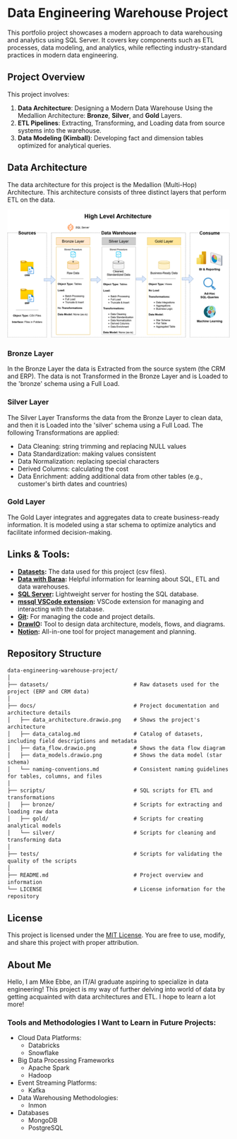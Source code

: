 # Data Engineering Warehouse Project
This portfolio project showcases a modern approach to data warehousing and analytics using SQL Server. It covers key components such as ETL processes, data modeling, and analytics, while reflecting industry-standard practices in modern data engineering.

## Project Overview
This project involves:

1. **Data Architecture**: Designing a Modern Data Warehouse Using the Medallion Architecture: **Bronze**, **Silver**, and **Gold** Layers.
2. **ETL Pipelines**: Extracting, Transforming, and Loading data from source systems into the warehouse.
3. **Data Modeling (Kimball)**: Developing fact and dimension tables optimized for analytical queries.

## Data Architecture
The data architecture for this project is the Medallion (Multi-Hop) Architecture. This architecture consists of three distinct layers that perform ETL on the data.

![Data Architecture](docs/data_architecture.drawio.png)

### Bronze Layer
In the Bronze Layer the data is Extracted from the source system (the CRM and ERP). The data is not Transformed in the Bronze Layer and is Loaded to the 'bronze' schema using a Full Load.

### Silver Layer
The Silver Layer Transforms the data from the Bronze Layer to clean data, and then it is Loaded into the 'silver' schema using a Full Load. The following Transformations are applied:
- Data Cleaning: string trimming and replacing NULL values
- Data Standardization: making values consistent
- Data Normalization: replacing special characters
- Derived Columns: calculating the cost
- Data Enrichment: adding additional data from other tables (e.g., customer's birth dates and countries)

### Gold Layer
The Gold Layer integrates and aggregates data to create business-ready information. It is modeled using a star schema to optimize analytics and facilitate informed decision-making.

## Links & Tools:

- **[Datasets](datasets/):** The data used for this project (csv files).
- **[Data with Baraa](https://www.youtube.com/@DataWithBaraa):** Helpful information for learning about SQL, ETL and data warehouses.
- **[SQL Server](https://www.microsoft.com/en-us/sql-server/sql-server-downloads):** Lightweight server for hosting the SQL database.
- **[mssql VSCode extension](https://marketplace.visualstudio.com/items?itemName=ms-mssql.mssql):** VSCode extension for managing and interacting with the database.
- **[Git](https://github.com/):** For managing the code and project details.
- **[DrawIO](https://www.drawio.com/):** Tool to design data architecture, models, flows, and diagrams.
- **[Notion](https://www.notion.com/):** All-in-one tool for project management and planning.

## Repository Structure
```
data-engineering-warehouse-project/
│
├── datasets/                           # Raw datasets used for the project (ERP and CRM data)
│
├── docs/                               # Project documentation and architecture details
│   ├── data_architecture.drawio.png    # Shows the project's architecture
│   ├── data_catalog.md                 # Catalog of datasets, including field descriptions and metadata
│   ├── data_flow.drawio.png            # Shows the data flow diagram
│   ├── data_models.drawio.png          # Shows the data model (star schema)
│   └── naming-conventions.md           # Consistent naming guidelines for tables, columns, and files
│
├── scripts/                            # SQL scripts for ETL and transformations
│   ├── bronze/                         # Scripts for extracting and loading raw data
│   ├── gold/                           # Scripts for creating analytical models
│   └── silver/                         # Scripts for cleaning and transforming data
│
├── tests/                              # Scripts for validating the quality of the scripts
│
├── README.md                           # Project overview and information
└── LICENSE                             # License information for the repository
```

## License
This project is licensed under the [MIT License](LICENSE). You are free to use, modify, and share this project with proper attribution.

## About Me
Hello, I am Mike Ebbe, an IT/AI graduate aspiring to specialize in data engineering! This project is my way of further delving into world of data by getting acquainted with data architectures and ETL. I hope to learn a lot more!

### Tools and Methodologies I Want to Learn in Future Projects:
- Cloud Data Platforms:
    - Databricks
    - Snowflake
- Big Data Processing Frameworks
    - Apache Spark
    - Hadoop
- Event Streaming Platforms:
    - Kafka
- Data Warehousing Methodologies:
    - Inmon
- Databases
    - MongoDB
    - PostgreSQL
